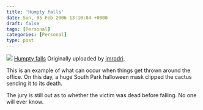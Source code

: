 ```yaml
---
title: 'Humpty falls'
date: Sun, 05 Feb 2006 13:10:04 +0000
draft: false
tags: [Personal]
categories: [Personal]
type: post
---
```


[![](http://static.flickr.com/24/95850542_ca6c7df22c_m.jpg)](http://www.flickr.com/photos/jmrodri/95850542/ "photo sharing")
[Humpty falls](http://www.flickr.com/photos/jmrodri/95850542/)
Originally uploaded by [jmrodri](http://www.flickr.com/people/jmrodri/).

This is an example of what can occur when things get thrown around the office. On this day, a huge South Park halloween mask clipped the cactus sending it to its death.


The jury is still out as to whether the victim was dead before falling. No one will ever know.